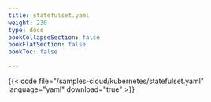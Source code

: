 ```yaml
---
title: statefulset.yaml
weight: 230
type: docs
bookCollapseSection: false
bookFlatSection: false
bookToc: false

---
```


{{< code file="/samples-cloud/kubernetes/statefulset.yaml" language="yaml" download="true" >}}
